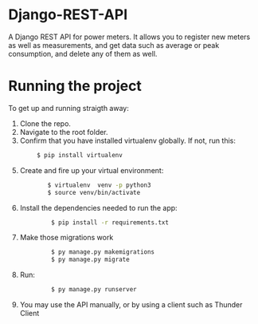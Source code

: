 # Django-REST-API

A Django REST API for power meters. It allows you to register new meters as well as measurements, and get data such as average or peak consumption, and delete any of them as well.

# Running the project

To get up and running straigth away:
1. Clone the repo.
2. Navigate to the root folder.
3. Confirm that you have installed virtualenv globally. If not, run this:
```bash
        $ pip install virtualenv
 ```
5. Create and fire up your virtual environment:
 ```bash
            $ virtualenv  venv -p python3
            $ source venv/bin/activate
 ```
6. Install the dependencies needed to run the app:
```bash
            $ pip install -r requirements.txt
```         
7. Make those migrations work
```bash
            $ py manage.py makemigrations
            $ py manage.py migrate
```
8. Run:
```bash
            $ py manage.py runserver
```
9. You may use the API manually, or by using a client such as Thunder Client

